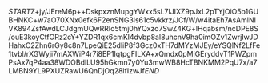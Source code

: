 $START$Z+jy/JEreM6p++DskpxznMupgYWxx5sL7lJIXZ9pJxL2pTYjOiO5b1GUBHNKC+w7aO70XNx0efk6F2enSNG3ls61c5vkkrz/JCf/W/w4itaEh7AsAmlNIVK894ZsfAwdLCJdgmUQwRRIo5tmj0hYQxzo7SwZ4KG+lHqabsm/ncDPE8S/ouE3koyCtfORz2cY+YZDR1qx6cmKl4dvbp8al8uhcnV9ha0imOZv1ZwrjIwJDHahxC2Zhn6rGy8c8n7LpeQiE25dliP8f3Gcz0xTH7dMYzMJEy/eYSQlNf2LfFe1tvbl/rXGWyji7mAXWiP4r7i8EP1IqtpgFILXA+xQmdx0pMiGEryddvT1PWZpmPsAx7qP4aa38WDOBdlLU95hGkmn7y0Yu3mwWB8HcTBNKMM2PqU7x/a7LMBN9YL9PXUZRawU6QnDjOq28lfIzwJf$END$